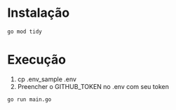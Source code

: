 # Instalação
```sh
go mod tidy
```

# Execução
1. cp .env_sample .env
2. Preencher o GITHUB_TOKEN no .env com seu token
```sh
go run main.go
```
